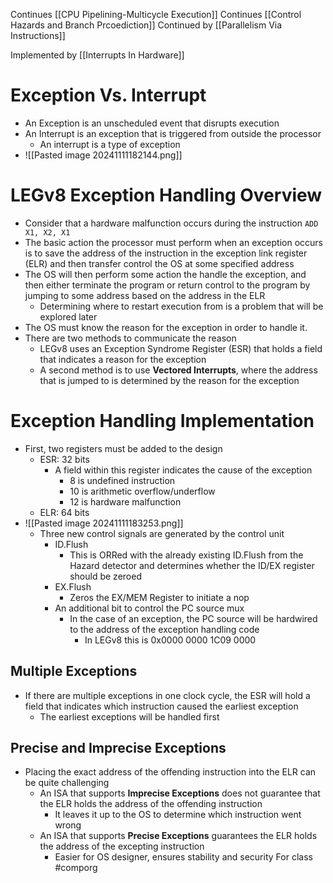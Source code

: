 Continues [[CPU Pipelining-Multicycle Execution]]
Continues [[Control Hazards and Branch Prcoediction]]
Continued by [[Parallelism Via Instructions]]

Implemented by [[Interrupts In Hardware]]
# Exception Vs. Interrupt
- An Exception is an unscheduled event that disrupts execution
- An Interrupt is an exception that is triggered from outside the processor
	- An interrupt is a type of exception
- ![[Pasted image 20241111182144.png]]
# LEGv8 Exception Handling Overview
- Consider that a hardware malfunction occurs during the instruction `ADD X1, X2, X1` 
- The basic action the processor must perform when an exception occurs is to save the address of the instruction in the exception link register (ELR) and then transfer control the OS at some specified address
- The OS will then perform some action the handle the exception, and then either terminate the program or return control to the program by jumping to some address based on the address in the ELR
	- Determining where to restart execution from is a problem that will be explored later
- The OS must know the reason for the exception in order to handle it.
- There are two methods to communicate the reason
	- LEGv8 uses an Exception Syndrome Register (ESR) that holds a field that indicates a reason for the exception
	- A second method is to use **Vectored Interrupts**, where the address that is jumped to is determined by the reason for the exception
# Exception Handling Implementation
- First, two registers must be added to the design
	- ESR: 32 bits
		- A field within this register indicates the cause of the exception
			- 8 is undefined instruction
			- 10 is arithmetic overflow/underflow
			- 12 is hardware malfunction
	- ELR: 64 bits
- ![[Pasted image 20241111183253.png]]
	- Three new control signals are generated by the control unit
		- ID.Flush
			- This is ORRed with the already existing ID.Flush from the Hazard detector and determines whether the ID/EX register should be zeroed
		- EX.Flush
			- Zeros the EX/MEM Register to initiate a nop
		- An additional bit to control the PC source mux
			- In the case of an exception, the PC source will be hardwired to the address of the exception handling code
				- In LEGv8 this is 0x0000 0000 1C09 0000
## Multiple Exceptions
- If there are multiple exceptions in one clock cycle, the ESR will hold a field that indicates which instruction caused the earliest exception
	- The earliest exceptions will be handled first
## Precise and Imprecise Exceptions
- Placing the exact address of the offending instruction into the ELR can be quite challenging
	- An ISA that supports **Imprecise Exceptions** does not guarantee that the ELR holds the address of the offending instruction
		- It leaves it up to the OS to determine which instruction went wrong
	- An ISA that supports **Precise Exceptions** guarantees the ELR holds the address of the excepting instruction
		- Easier for OS designer, ensures stability and security
For class #comporg